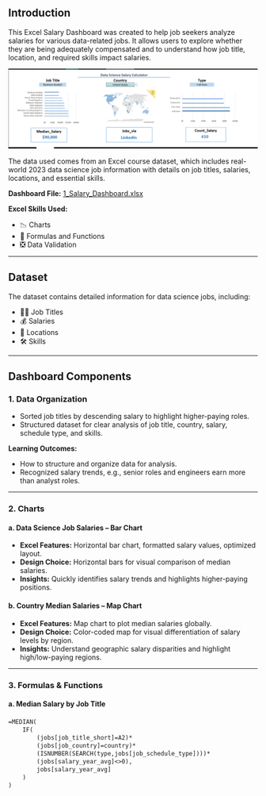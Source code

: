 
## Introduction
This Excel Salary Dashboard was created to help job seekers analyze salaries for various data-related jobs. It allows users to explore whether they are being adequately compensated and to understand how job title, location, and required skills impact salaries.

![image alt](https://github.com/salmaert/Excel_projects_Data_Analytics/blob/ea926ab0d06a1d9bb42dde232b7d79eeed15343e/Excel_Project1/Project1_image.png)

The data used comes from an Excel course dataset, which includes real-world 2023 data science job information with details on job titles, salaries, locations, and essential skills.

**Dashboard File:** [1_Salary_Dashboard.xlsx](#)  

**Excel Skills Used:**
- 📉 Charts
- 🧮 Formulas and Functions
- ❎ Data Validation

---

## Dataset
The dataset contains detailed information for data science jobs, including:
- 👨‍💼 Job Titles
- 💰 Salaries
- 📍 Locations
- 🛠️ Skills

---

## Dashboard Components

### 1. Data Organization
- Sorted job titles by descending salary to highlight higher-paying roles.
- Structured dataset for clear analysis of job title, country, salary, schedule type, and skills.

**Learning Outcomes:**
- How to structure and organize data for analysis.
- Recognized salary trends, e.g., senior roles and engineers earn more than analyst roles.

---

### 2. Charts

#### a. Data Science Job Salaries – Bar Chart
- **Excel Features:** Horizontal bar chart, formatted salary values, optimized layout.
- **Design Choice:** Horizontal bars for visual comparison of median salaries.
- **Insights:** Quickly identifies salary trends and highlights higher-paying positions.

#### b. Country Median Salaries – Map Chart
- **Excel Features:** Map chart to plot median salaries globally.
- **Design Choice:** Color-coded map for visual differentiation of salary levels by region.
- **Insights:** Understand geographic salary disparities and highlight high/low-paying regions.

---

### 3. Formulas & Functions

#### a. Median Salary by Job Title
```excel
=MEDIAN(
    IF(
        (jobs[job_title_short]=A2)*
        (jobs[job_country]=country)*
        (ISNUMBER(SEARCH(type,jobs[job_schedule_type])))*
        (jobs[salary_year_avg]<>0),
        jobs[salary_year_avg]
    )
)

